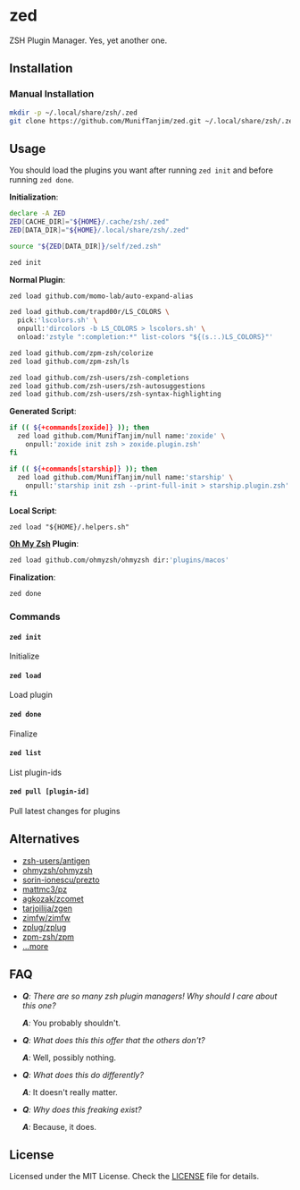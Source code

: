 # zed

ZSH Plugin Manager. Yes, yet another one.

## Installation

### Manual Installation

```sh
mkdir -p ~/.local/share/zsh/.zed
git clone https://github.com/MunifTanjim/zed.git ~/.local/share/zsh/.zed/self
```

## Usage

You should load the plugins you want after running `zed init` and before running `zed done`.

**Initialization**:

```sh
declare -A ZED
ZED[CACHE_DIR]="${HOME}/.cache/zsh/.zed"
ZED[DATA_DIR]="${HOME}/.local/share/zsh/.zed"

source "${ZED[DATA_DIR]}/self/zed.zsh"

zed init
```

**Normal Plugin**:

```sh
zed load github.com/momo-lab/auto-expand-alias

zed load github.com/trapd00r/LS_COLORS \
  pick:'lscolors.sh' \
  onpull:'dircolors -b LS_COLORS > lscolors.sh' \
  onload:'zstyle ":completion:*" list-colors "${(s.:.)LS_COLORS}"'

zed load github.com/zpm-zsh/colorize
zed load github.com/zpm-zsh/ls

zed load github.com/zsh-users/zsh-completions
zed load github.com/zsh-users/zsh-autosuggestions
zed load github.com/zsh-users/zsh-syntax-highlighting
```

**Generated Script**:

```sh
if (( ${+commands[zoxide]} )); then
  zed load github.com/MunifTanjim/null name:'zoxide' \
    onpull:'zoxide init zsh > zoxide.plugin.zsh'
fi

if (( ${+commands[starship]} )); then
  zed load github.com/MunifTanjim/null name:'starship' \
    onpull:'starship init zsh --print-full-init > starship.plugin.zsh'
fi
```

**Local Script**:

```
zed load "${HOME}/.helpers.sh"
```

**[Oh My Zsh](https://github.com/ohmyzsh/ohmyzsh) Plugin**:

```sh
zed load github.com/ohmyzsh/ohmyzsh dir:'plugins/macos'
```

**Finalization**:

```sh
zed done
```

### Commands

#### `zed init`

Initialize

#### `zed load`

Load plugin

#### `zed done`

Finalize

#### `zed list`

List plugin-ids

#### `zed pull [plugin-id]`

Pull latest changes for plugins

## Alternatives

- [zsh-users/antigen](https://github.com/zsh-users/antigen)
- [ohmyzsh/ohmyzsh](https://github.com/ohmyzsh/ohmyzsh)
- [sorin-ionescu/prezto](https://github.com/sorin-ionescu/prezto)
- [mattmc3/pz](https://github.com/mattmc3/pz)
- [agkozak/zcomet](https://github.com/agkozak/zcomet)
- [tarjoilija/zgen](https://github.com/tarjoilija/zgen)
- [zimfw/zimfw](https://github.com/zimfw/zimfw)
- [zplug/zplug](https://github.com/zplug/zplug)
- [zpm-zsh/zpm](https://github.com/zpm-zsh/zpm)
- [...more](https://github.com/unixorn/awesome-zsh-plugins#frameworks)

## FAQ

- _**Q**: There are so many zsh plugin managers! Why should I care about this one?_

  _**A**:_ You probably shouldn't.

- _**Q**: What does this this offer that the others don't?_

  _**A**:_ Well, possibly nothing.

- _**Q**: What does this do differently?_

  _**A**:_ It doesn't really matter.

- _**Q**: Why does this freaking exist?_

  _**A**:_ Because, it does.

## License

Licensed under the MIT License. Check the [LICENSE](./LICENSE) file for details.
